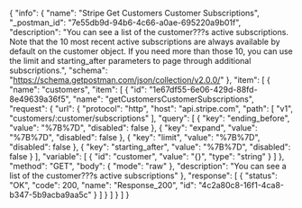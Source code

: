 {
  "info": {
    "name": "Stripe Get Customers Customer Subscriptions",
    "_postman_id": "7e55db9d-94b6-4c66-a0ae-695220a9b01f",
    "description": "You can see a list of the customer???s active subscriptions. Note that the 10 most recent active subscriptions are always available by default on the customer object. If you need more than those 10, you can use the limit and starting_after parameters to page through additional subscriptions.",
    "schema": "https://schema.getpostman.com/json/collection/v2.0.0/"
  },
  "item": [
    {
      "name": "customers",
      "item": [
        {
          "id": "1e67df55-6e06-429d-88fd-8e49639a36f5",
          "name": "getCustomersCustomerSubscriptions",
          "request": {
            "url": {
              "protocol": "http",
              "host": "api.stripe.com",
              "path": [
                "v1",
                "customers/:customer/subscriptions"
              ],
              "query": [
                {
                  "key": "ending_before",
                  "value": "%7B%7D",
                  "disabled": false
                },
                {
                  "key": "expand",
                  "value": "%7B%7D",
                  "disabled": false
                },
                {
                  "key": "limit",
                  "value": "%7B%7D",
                  "disabled": false
                },
                {
                  "key": "starting_after",
                  "value": "%7B%7D",
                  "disabled": false
                }
              ],
              "variable": [
                {
                  "id": "customer",
                  "value": "{}",
                  "type": "string"
                }
              ]
            },
            "method": "GET",
            "body": {
              "mode": "raw"
            },
            "description": "You can see a list of the customer???s active subscriptions"
          },
          "response": [
            {
              "status": "OK",
              "code": 200,
              "name": "Response_200",
              "id": "4c2a80c8-16f1-4ca8-b347-5b9acba9aa5c"
            }
          ]
        }
      ]
    }
  ]
}